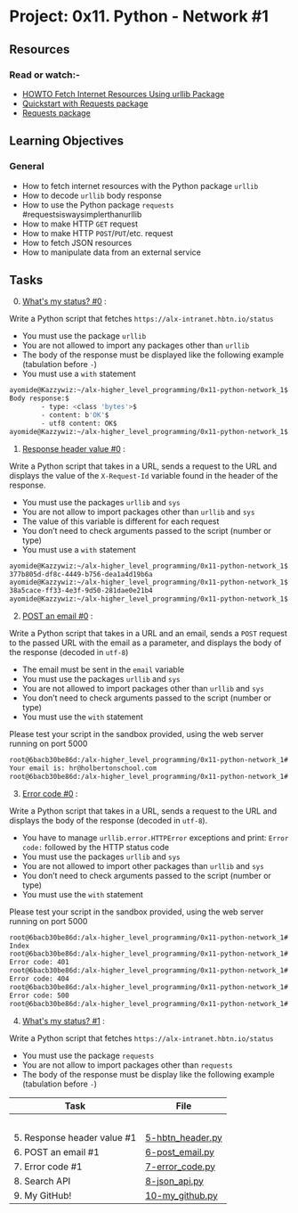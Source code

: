 # Project: 0x11. Python - Network #1

## Resources

### Read or watch:-

- [HOWTO Fetch Internet Resources Using urllib Package](https://docs.python.org/3/howto/urllib2.html)
- [Quickstart with Requests package](https://requests.readthedocs.io/en/latest/)
- [Requests package](https://pypi.org/project/requests/)

## Learning Objectives

### General

- How to fetch internet resources with the Python package `urllib`
- How to decode `urllib` body response
- How to use the Python package `requests` #requestsiswaysimplerthanurllib
- How to make HTTP `GET` request
- How to make HTTP `POST`/`PUT`/etc. request
- How to fetch JSON resources
- How to manipulate data from an external service

## Tasks

0. [What's my status? #0](./0-hbtn_status.py) :

Write a Python script that fetches `https://alx-intranet.hbtn.io/status`

- You must use the package `urllib`
- You are not allowed to import any packages other than `urllib`
- The body of the response must be displayed like the following example (tabulation before `-`)
- You must use a `with` statement

```sh
ayomide@Kazzywiz:~/alx-higher_level_programming/0x11-python-network_1$ ./0-hbtn_status.py | cat -e
Body response:$
        - type: <class 'bytes'>$
        - content: b'OK'$
        - utf8 content: OK$
ayomide@Kazzywiz:~/alx-higher_level_programming/0x11-python-network_1$ 
```

1. [Response header value #0](./1-hbtn_header.py) :

Write a Python script that takes in a URL, sends a request to the URL and displays the value of the `X-Request-Id` variable found in the header of the response.

- You must use the packages `urllib` and `sys`
- You are not allow to import packages other than `urllib` and `sys`
- The value of this variable is different for each request
- You don’t need to check arguments passed to the script (number or type)
- You must use a `with` statement

```sh
ayomide@Kazzywiz:~/alx-higher_level_programming/0x11-python-network_1$ ./1-hbtn_header.py https://alx-intranet.hbtn.io
377b805d-df8c-4449-b756-dea1a4d19b6a
ayomide@Kazzywiz:~/alx-higher_level_programming/0x11-python-network_1$ ./1-hbtn_header.py https://alx-intranet.hbtn.io
38a5cace-ff33-4e3f-9d50-281dae0e21b4
ayomide@Kazzywiz:~/alx-higher_level_programming/0x11-python-network_1$ 
```

2. [POST an email #0](./2-post_email.py) :

Write a Python script that takes in a URL and an email, sends a `POST` request to the passed URL with the email as a parameter, and displays the body of the response (decoded in `utf-8`)

- The email must be sent in the `email` variable
- You must use the packages `urllib` and `sys`
- You are not allowed to import packages other than `urllib` and `sys`
- You don’t need to check arguments passed to the script (number or type)
- You must use the `with` statement

Please test your script in the sandbox provided, using the web server running on port 5000

```sh
root@6bacb30be86d:/alx-higher_level_programming/0x11-python-network_1# ./2-post_email.py http://0.0.0.0:5000/post_email hr@holbertonschool.com
Your email is: hr@holbertonschool.com
root@6bacb30be86d:/alx-higher_level_programming/0x11-python-network_1# 
```

3. [Error code #0](./3-error_code.py) :

Write a Python script that takes in a URL, sends a request to the URL and displays the body of the response (decoded in `utf-8`).

- You have to manage `urllib.error.HTTPError` exceptions and print: `Error code:` followed by the HTTP status code
- You must use the packages `urllib` and `sys`
- You are not allowed to import other packages than `urllib` and `sys`
- You don’t need to check arguments passed to the script (number or type)
- You must use the `with` statement

Please test your script in the sandbox provided, using the web server running on port 5000

```sh
root@6bacb30be86d:/alx-higher_level_programming/0x11-python-network_1# ./3-error_code.py http://0.0.0.0:5000
Index
root@6bacb30be86d:/alx-higher_level_programming/0x11-python-network_1# ./3-error_code.py http://0.0.0.0:5000/status_401
Error code: 401
root@6bacb30be86d:/alx-higher_level_programming/0x11-python-network_1# ./3-error_code.py http://0.0.0.0:5000/doesnt_exist
Error code: 404
root@6bacb30be86d:/alx-higher_level_programming/0x11-python-network_1# ./3-error_code.py http://0.0.0.0:5000/status_500
Error code: 500
root@6bacb30be86d:/alx-higher_level_programming/0x11-python-network_1#
```

4. [What's my status? #1](./4-hbtn_status.py) :

Write a Python script that fetches `https://alx-intranet.hbtn.io/status`

- You must use the package `requests`
- You are not allow to import packages other than `requests`
- The body of the response must be display like the following example (tabulation before `-`)

| Task                        | File                                   |
| --------------------------- | -------------------------------------- |
|  |
|  |
|    |
|    |
|  |
| 5. Response header value #1 | [5-hbtn_header.py](./5-hbtn_header.py) |
| 6. POST an email #1         | [6-post_email.py](./6-post_email.py)   |
| 7. Error code #1            | [7-error_code.py](./7-error_code.py)   |
| 8. Search API               | [8-json_api.py](./8-json_api.py)       |
| 9. My GitHub!               | [10-my_github.py](./10-my_github.py)   |

